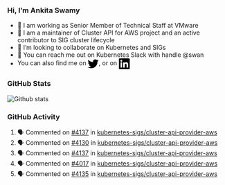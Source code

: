 ### Hi, I’m Ankita Swamy

- 💼 I am working as Senior Member of Technical Staff at VMware
- 👀 I am a maintainer of Cluster API for AWS project and an active contributor to SIG cluster lifecycle
- 💞️ I’m looking to collaborate on Kubernetes and SIGs
- 💬 You can reach me out on Kubernetes Slack with handle @swan
- You can also find me on <a href="https://twitter.com/SwamyAnkita" target="blank"><img align="center" src="https://raw.githubusercontent.com/Ankitasw/Ankitasw/master/svg/twitter.svg" alt="Ankitasw" height="25" width="25" color="#1DA1f2" /></a>, or on <a href="https://www.linkedin.com/in/Ankitaswamy/" target="blank"><img align="center" src="https://raw.githubusercontent.com/Ankitasw/Ankitasw/master/svg/linkedin.svg" alt="Ankitasw" height="25" width="25" /></a>

### GitHub Stats
![Github stats](https://github-readme-stats.vercel.app/api?username=Ankitasw&count_private=true&show_icons=true&theme=tokyonight)

### GitHub Activity 
<!--START_SECTION:activity-->
1. 🗣 Commented on [#4137](https://github.com/kubernetes-sigs/cluster-api-provider-aws/issues/4137) in [kubernetes-sigs/cluster-api-provider-aws](https://github.com/kubernetes-sigs/cluster-api-provider-aws)
2. 🗣 Commented on [#4130](https://github.com/kubernetes-sigs/cluster-api-provider-aws/issues/4130) in [kubernetes-sigs/cluster-api-provider-aws](https://github.com/kubernetes-sigs/cluster-api-provider-aws)
3. 🗣 Commented on [#4137](https://github.com/kubernetes-sigs/cluster-api-provider-aws/issues/4137) in [kubernetes-sigs/cluster-api-provider-aws](https://github.com/kubernetes-sigs/cluster-api-provider-aws)
4. 🗣 Commented on [#4017](https://github.com/kubernetes-sigs/cluster-api-provider-aws/issues/4017) in [kubernetes-sigs/cluster-api-provider-aws](https://github.com/kubernetes-sigs/cluster-api-provider-aws)
5. 🗣 Commented on [#4135](https://github.com/kubernetes-sigs/cluster-api-provider-aws/issues/4135) in [kubernetes-sigs/cluster-api-provider-aws](https://github.com/kubernetes-sigs/cluster-api-provider-aws)
<!--END_SECTION:activity-->
